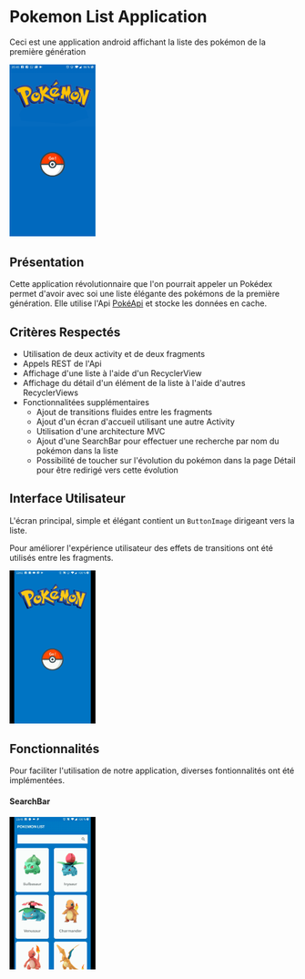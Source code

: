 <link href="style.css" rel="stylesheet"></link>

# Pokemon List Application #
Ceci est une application android affichant la liste des pokémon de la première génération

<img id="screenshot" src="/myfolder/Screenshot_1.jpg" height="30%" width="30%">

## Présentation ##

Cette application révolutionnaire que l'on pourrait appeler un Pokédex permet d'avoir avec soi une liste élégante des pokémons de la première génération.
Elle utilise l'Api [PokéApi](https://pokeapi.co "PokéApi") et stocke les données en cache.

## Critères Respectés ##

* Utilisation de deux activity et de deux fragments
* Appels REST de l'Api
* Affichage d'une liste à l'aide d'un RecyclerView
* Affichage du détail d'un élément de la liste à l'aide d'autres RecyclerViews
* Fonctionnalitées supplémentaires
	* Ajout de transitions fluides entre les fragments
	* Ajout d'un écran d'accueil utilisant une autre Activity
	* Utilisation d'une architecture MVC
	* Ajout d'une SearchBar pour effectuer une recherche par nom du pokémon dans la liste
	* Possibilité de toucher sur l'évolution du pokémon dans la page Détail pour être redirigé vers cette évolution

## Interface Utilisateur ##

L'écran principal, simple et élégant contient un  `ButtonImage` dirigeant vers la liste.

Pour améliorer l'expérience utilisateur des effets de transitions ont été utilisés entre les fragments.

<img id="screenshot" src="/myfolder/interface.gif" height="30%" width="30%">

## Fonctionnalités ##

Pour faciliter l'utilisation de notre application, diverses fontionnalités ont été implémentées.

#### SearchBar ####

<img id="screenshot" src="/myfolder/searchbar.gif" height="30%" width="30%">


